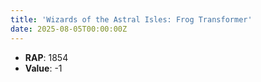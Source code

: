 ```yaml
---
title: 'Wizards of the Astral Isles: Frog Transformer'
date: 2025-08-05T00:00:00Z
---
```

- **RAP**: 1854
- **Value**: -1
